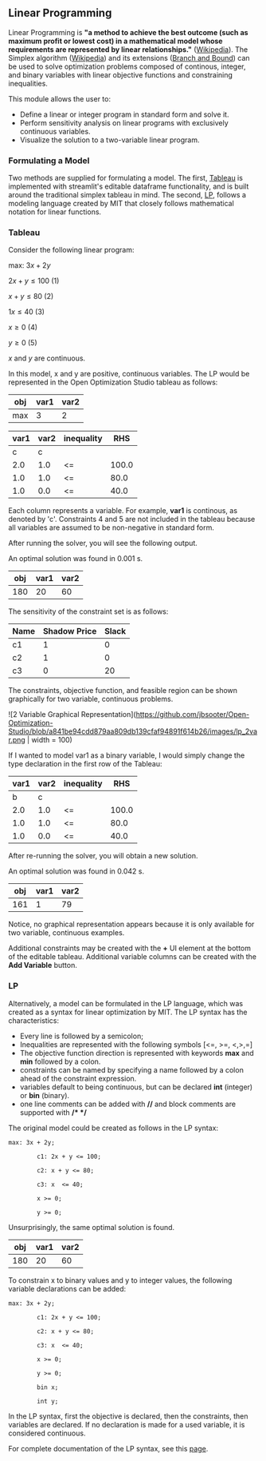 ## Linear Programming

Linear Programming is **"a method to achieve the best outcome (such as maximum profit or lowest cost) in a mathematical model whose requirements are represented by linear relationships."** 
([Wikipedia](https://en.wikipedia.org/wiki/Linear_programming)). The Simplex algorithm ([Wikipedia](https://en.wikipedia.org/wiki/Simplex_algorithm)) and its extensions ([Branch and Bound](https://en.wikipedia.org/wiki/Integer_programming)) can be used to solve optimization problems composed of continous, integer, and binary variables with linear objective functions and constraining inequalities. 

This module allows the user to: 

- Define a linear or integer program in standard form and solve it. 
- Perform sensitivity analysis on linear programs with exclusively continuous variables. 
- Visualize the solution to a two-variable linear program. 

### Formulating a Model

Two methods are supplied for formulating a model. The first, [Tableau](#tableau) is implemented with streamlit's editable dataframe functionality, and is built around the traditional simplex tableau in mind. The second, [LP](#lp), follows a modeling language created by MIT that closely follows mathematical notation for linear functions. 

### Tableau
Consider the following linear program: 

max: $3x + 2y$

$2x + y \leq 100$ (1)

$x + y \leq 80$ (2)

$1x  \leq 40$ (3)

$x \geq 0$ (4)

$y \geq 0$ (5)

$x$ and $y$ are continuous. 

In this model, x and y are positive, continuous variables. The LP would be represented in the Open Optimization Studio tableau as follows: 

| obj |var1 | var2 |
| --- | --- | --- |
| max | 3 | 2 |

| var1 |var2 | inequality | RHS |
| --- | --- | --- | --- |
| c | c |  | 
| 2.0 | 1.0 | <= | 100.0 | 
| 1.0 | 1.0 | <= | 80.0 | 
| 1.0 | 0.0 | <=| 40.0 | 

Each column represents a variable. For example, **var1** is continous, as denoted by 'c'. Constraints 4 and 5 are not included in the tableau because all variables are assumed to be non-negative in standard form. 

After running the solver, you will see the following output. 

An optimal solution was found in 0.001 s.

| obj |var1 | var2 |
| --- | --- | --- |
| 180 | 20 | 60 |

The sensitivity of the constraint set is as follows:
 
| Name |Shadow Price | Slack |
| --- | --- | --- |
| c1 | 1 | 0 |
| c2 | 1 | 0 |
| c3 | 0 | 20 |

The constraints, objective function, and feasible region can be shown graphically for two variable, continuous problems. 

![2 Variable Graphical Representation](https://github.com/jbsooter/Open-Optimization-Studio/blob/a841be94cdd879aa809db139cfaf94891f614b26/images/lp_2var.png | width = 100)

If I wanted to model var1 as a binary variable, I would simply change the type declaration in the first row of the Tableau: 

| var1 |var2 | inequality | RHS |
| --- | --- | --- | --- |
| b | c |  | 
| 2.0 | 1.0 | <= | 100.0 | 
| 1.0 | 1.0 | <= | 80.0 | 
| 1.0 | 0.0 | <=| 40.0 | 

After re-running the solver, you will obtain a new solution. 

An optimal solution was found in 0.042 s.

| obj |var1 | var2 |
| --- | --- | --- |
| 161 | 1 | 79 |

Notice, no graphical representation appears because it is only available for two variable, continuous examples. 

Additional constraints may be created with the **+** UI element at the bottom of the editable tableau. Additional variable columns can be created with the **Add Variable** button. 

### LP

Alternatively, a model can be formulated in the LP language, which was created as a syntax for linear optimization by MIT. The LP syntax has the characteristics: 

- Every line is followed by a semicolon;
- Inequalities are represented with the following symbols [<=, >=, <,>,=]
- The objective function direction is represented with keywords **max** and **min** followed by a colon. 
- constraints can be named by specifying a name followed by a colon ahead of the constraint expression. 
- variables default to being continuous, but can be declared **int** (integer) or **bin** (binary). 
- one line comments can be added with **//** and block comments are supported with **/\* \*/**

The original model could be created as follows in the LP syntax: 

```
max: 3x + 2y;

        c1: 2x + y <= 100;

        c2: x + y <= 80;

        c3: x  <= 40;

        x >= 0;

        y >= 0;
```

Unsurprisingly, the same optimal solution is found. 

| obj |var1 | var2 |
| --- | --- | --- |
| 180 | 20 | 60 |

To constrain x to binary values and y to integer values, the following variable declarations can be added:

```
max: 3x + 2y;

        c1: 2x + y <= 100;

        c2: x + y <= 80;

        c3: x  <= 40;

        x >= 0;

        y >= 0;
        
        bin x;
        
        int y;

```

In the LP syntax, first the objective is declared, then the constraints, then variables are declared. If no declaration is made for a used variable, it is considered continuous. 

For complete documentation of the LP syntax, see this [page](https://web.mit.edu/lpsolve/doc/lp-format.htm). 


